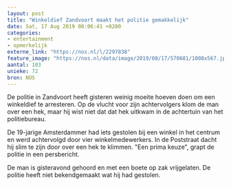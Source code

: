 ```yaml
---
layout: post
title: "Winkeldief Zandvoort maakt het politie gemakkelijk"
date: Sat, 17 Aug 2019 08:06:41 +0200
categories: 
- entertainment 
- opmerkelijk 
externe_link: "https://nos.nl/l/2297838"
feature_image: "https://nos.nl/data/image/2019/08/17/570681/1008x567.jpg"
aantal: 103
unieke: 72
bron: NOS
---
```


<p>De politie in Zandvoort heeft gisteren weinig moeite hoeven doen om een winkeldief te arresteren. Op de vlucht voor zijn achtervolgers klom de man over een hek, maar hij wist niet dat dat hek uitkwam in de achtertuin van het politiebureau.</p>
<p>De 19-jarige Amsterdammer had iets gestolen bij een winkel in het centrum en werd achtervolgd door vier winkelmedewerkers. In de Poststraat dacht hij slim te zijn door over een hek te klimmen. "Een prima keuze", grapt de politie in een persbericht.</p>
<p>De man is gisteravond gehoord en met een boete op zak vrijgelaten. De politie heeft niet bekendgemaakt wat hij had gestolen.</p>
